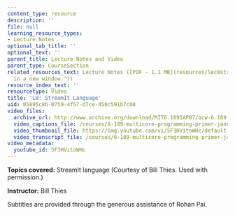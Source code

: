 ```yaml
---
content_type: resource
description: ''
file: null
learning_resource_types:
- Lecture Notes
optional_tab_title: ''
optional_text: ''
parent_title: Lecture Notes and Video
parent_type: CourseSection
related_resources_text: Lecture Notes ([PDF - 1.1 MB](resources/lec8streamit "Open
  in a new window."))
resource_index_text: ''
resourcetype: Video
title: 'L8: StreamIt Language'
uid: 05895c8b-0759-4f57-d7ce-450c591b7c08
video_files:
  archive_url: http://www.archive.org/download/MIT6.189IAP07/ocw-6.189-iap07-lec08_300k.mp4
  video_captions_file: /courses/6-189-multicore-programming-primer-january-iap-2007/9d0802db087452f99a195c8ff003033d_5F3HVitoWHc.vtt
  video_thumbnail_file: https://img.youtube.com/vi/5F3HVitoWHc/default.jpg
  video_transcript_file: /courses/6-189-multicore-programming-primer-january-iap-2007/98f306771fa71db06c40b4ddca392402_5F3HVitoWHc.pdf
video_metadata:
  youtube_id: 5F3HVitoWHc
---
```


**Topics covered:** StreamIt language (Courtesy of Bill Thies. Used with permission.)

**Instructor:** Bill Thies

Subtitles are provided through the generous assistance of Rohan Pai.